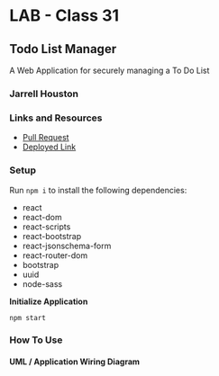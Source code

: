 # LAB - Class 31

## Todo List Manager

A Web Application for securely managing a To Do List

### Jarrell Houston

### Links and Resources

- [Pull Request]()
- [Deployed Link]()

### Setup

Run ``` npm i ``` to install the following dependencies:

 - react
 - react-dom
 - react-scripts
 - react-bootstrap
 - react-jsonschema-form
 - react-router-dom
 - bootstrap
 - uuid
 - node-sass
 
 **Initialize Application**

``` npm start ```


### How To Use
 

#### UML / Application Wiring Diagram



